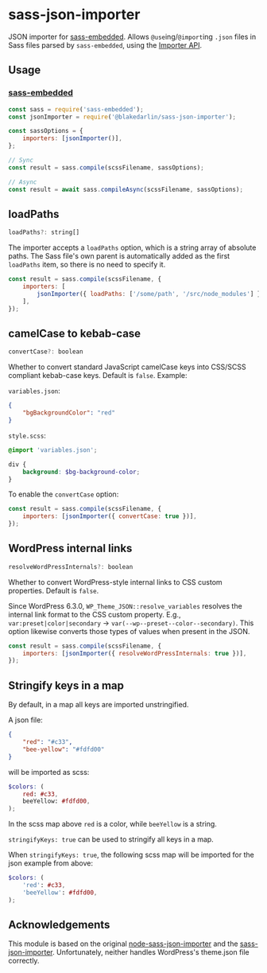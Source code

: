 # sass-json-importer

JSON importer for [sass-embedded](https://github.com/sass/embedded-host-node). Allows `@use`ing/`@import`ing `.json` files in Sass files parsed by `sass-embedded`, using the [Importer API](https://sass-lang.com/documentation/js-api/interfaces/importer/).

## Usage

### [sass-embedded](https://github.com/sass/embedded-host-node)

```javascript
const sass = require('sass-embedded');
const jsonImporter = require('@blakedarlin/sass-json-importer');

const sassOptions = {
	importers: [jsonImporter()],
};

// Sync
const result = sass.compile(scssFilename, sassOptions);

// Async
const result = await sass.compileAsync(scssFilename, sassOptions);
```

## loadPaths

```javascript
loadPaths?: string[]
```

The importer accepts a `loadPaths` option, which is a string array of absolute paths. The Sass file's own parent is automatically added as the first `loadPaths` item, so there is no need to specify it.

```javascript
const result = sass.compile(scssFilename, {
	importers: [
		jsonImporter({ loadPaths: ['/some/path', '/src/node_modules'] }),
	],
});
```

## camelCase to kebab-case

```javascript
convertCase?: boolean
```

Whether to convert standard JavaScript camelCase keys into CSS/SCSS compliant kebab-case keys. Default is `false`. Example:

`variables.json`:

```json
{
	"bgBackgroundColor": "red"
}
```

`style.scss`:

```scss
@import 'variables.json';

div {
	background: $bg-background-color;
}
```

To enable the `convertCase` option:

```javascript
const result = sass.compile(scssFilename, {
	importers: [jsonImporter({ convertCase: true })],
});
```

## WordPress internal links

```javascript
resolveWordPressInternals?: boolean
```

Whether to convert WordPress-style internal links to CSS custom properties. Default is `false`.

Since WordPress 6.3.0, `WP_Theme_JSON::resolve_variables` resolves the internal link format to the CSS custom property. E.g., `var:preset|color|secondary` -> `var(--wp--preset--color--secondary)`. This option likewise converts those types of values when present in the JSON.

```javascript
const result = sass.compile(scssFilename, {
	importers: [jsonImporter({ resolveWordPressInternals: true })],
});
```

## Stringify keys in a map

By default, in a map all keys are imported unstringified.

A json file:

```json
{
	"red": "#c33",
	"bee-yellow": "#fdfd00"
}
```

will be imported as scss:

```scss
$colors: (
	red: #c33,
	beeYellow: #fdfd00,
);
```

In the scss map above `red` is a color, while `beeYellow` is a string.

`stringifyKeys: true` can be used to stringify all keys in a map.

When `stringifyKeys: true`, the following scss map will be imported for the json example from above:

```scss
$colors: (
	'red': #c33,
	'beeYellow': #fdfd00,
);
```

## Acknowledgements

This module is based on the original [node-sass-json-importer](https://www.npmjs.com/package/node-sass-json-importer) and the [sass-json-importer](https://github.com/neild3r/sass-json-importer). Unfortunately, neither handles WordPress's theme.json file correctly.
